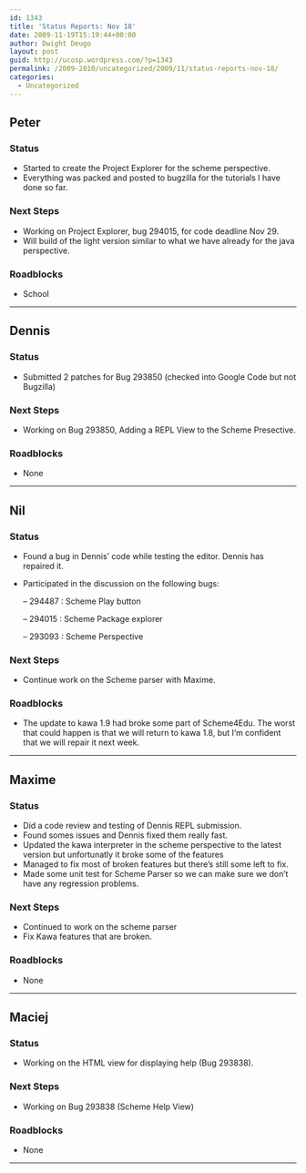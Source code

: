```yaml
---
id: 1343
title: 'Status Reports: Nov 18'
date: 2009-11-19T15:19:44+00:00
author: Dwight Deugo
layout: post
guid: http://ucosp.wordpress.com/?p=1343
permalink: /2009-2010/uncategorized/2009/11/status-reports-nov-18/
categories:
  - Uncategorized
---
```

## **Peter**

### Status

  * Started to create the Project Explorer for the scheme perspective.
  * Everything was packed and posted to bugzilla for the tutorials I have done so far.

### Next Steps

  * Working on Project Explorer, bug 294015, for code deadline Nov 29. 
  * Will build of the light version similar to what we have already for the java perspective. 

### Roadblocks

<ul type="disc">
  <li>
    School
  </li>
</ul>

* * *

## **Dennis**

### Status

  * Submitted 2 patches for Bug 293850 (checked into Google Code but not Bugzilla) 

### Next Steps

  * Working on Bug 293850, Adding a REPL View to the Scheme Presective.

### Roadblocks

<ul type="disc">
  <li>
    None
  </li>
</ul>

* * *

## **Nil**

### Status

  * Found a bug in Dennis&#8217; code while testing the editor. Dennis has repaired it.
  * Participated in the discussion on the following bugs:
      
    &#8211; 294487 : Scheme Play button
      
    &#8211; 294015 : Scheme Package explorer
      
    &#8211; 293093 : Scheme Perspective

### Next Steps

  * Continue work on the Scheme parser with Maxime. 

### Roadblocks

<ul type="disc">
  <li>
    The update to kawa 1.9 had broke some part of Scheme4Edu. The worst that could happen is that we will return to kawa 1.8, but I&#8217;m confident that we will repair it next week.
  </li>
</ul>

* * *

## **Maxime**

### Status

  * Did a code review and testing of Dennis REPL submission.
  * Found somes issues and Dennis fixed them really fast.
  * Updated the kawa interpreter in the scheme perspective to the latest version but unfortunatly it broke some of the features 
  * Managed to fix most of broken features but there&#8217;s still some left to fix.
  * Made some unit test for Scheme Parser so we can make sure we don&#8217;t have any regression problems.

### Next Steps

  * Continued to work on the scheme parser
  * Fix Kawa features that are broken.

### Roadblocks

<ul type="disc">
  <li>
    None
  </li>
</ul>

* * *

## **Maciej**

### Status

  * Working on the HTML view for displaying help (Bug 293838). 

### Next Steps

  * Working on Bug 293838 (Scheme Help View)

### Roadblocks

<ul type="disc">
  <li>
    None
  </li>
</ul>

* * *
